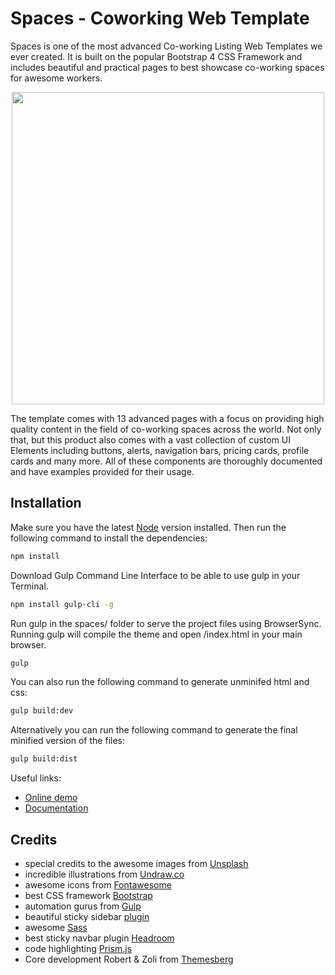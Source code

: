 # Spaces - Coworking Web Template

Spaces is one of the most advanced Co-working Listing Web Templates we ever created. It is built on the popular Bootstrap 4 CSS Framework and includes beautiful and practical pages to best showcase co-working spaces for awesome workers.

<p align="center">
    <a href="https://demo.themesberg.com/spaces/index.html" align="center" alt="Windows 95 UI Kit">
        <img width="500" align="center" src="https://themesberg.s3.us-east-2.amazonaws.com/public/products/spaces/spaces-preview.jpg">
    </a>
</p>


The template comes with 13 advanced pages with a focus on providing high quality content in the field of co-working spaces across the world. Not only that, but this product also comes with a vast collection of custom UI Elements including buttons, alerts, navigation bars, pricing cards, profile cards and many more. All of these components are thoroughly documented and have examples provided for their usage.

## Installation

Make sure you have the latest [Node](https://nodejs.org/en/) version installed. Then run the following command to install the dependencies:

```bash
npm install
```

Download Gulp Command Line Interface to be able to use gulp in your Terminal.

```bash
npm install gulp-cli -g
```

Run gulp in the spaces/ folder to serve the project files using BrowserSync. Running gulp will compile the theme and open /index.html in your main browser.

```bash
gulp
```

You can also run the following command to generate unminifed html and css:

```bash
gulp build:dev
```

Alternatively you can run the following command to generate the final minified version of the files:

```bash
gulp build:dist
```
Useful links:

- [Online demo](http://demo.themesberg.com/spaces/index.html)
- [Documentation](https://demo.themesberg.com/spaces/docs/introduction.html)

## Credits
- special credits to the awesome images from [Unsplash](https://unsplash.com/)
- incredible illustrations from [Undraw.co](https://undraw.co/)
- awesome icons from [Fontawesome](https://fontawesome.com/)
- best CSS framework [Bootstrap](https://getbootstrap.com/)
- automation gurus from [Gulp](https://gulpjs.com/)
- beautiful sticky sidebar [plugin](https://abouolia.github.io/sticky-sidebar/)
- awesome [Sass](https://sass-lang.com/)
- best sticky navbar plugin [Headroom](https://wicky.nillia.ms/headroom.js/)
- code highlighting [Prism.js](https://prismjs.com/)
- Core development Robert & Zoli from [Themesberg](https://themesberg.com)